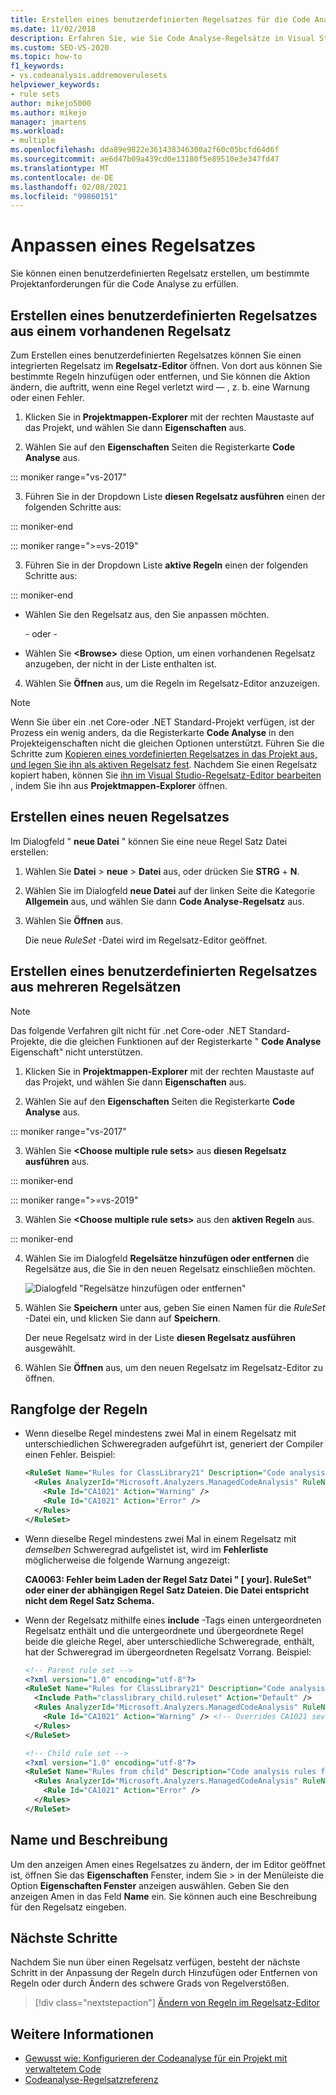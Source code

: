```yaml
---
title: Erstellen eines benutzerdefinierten Regelsatzes für die Code Analyse
ms.date: 11/02/2018
description: Erfahren Sie, wie Sie Code Analyse-Regelsätze in Visual Studio anpassen. Weitere Informationen finden Sie unter Erstellen neuer Sätze von Grund auf oder vorhandener Sätze. Verstehen der Regel Rangfolge.
ms.custom: SEO-VS-2020
ms.topic: how-to
f1_keywords:
- vs.codeanalysis.addremoverulesets
helpviewer_keywords:
- rule sets
author: mikejo5000
ms.author: mikejo
manager: jmartens
ms.workload:
- multiple
ms.openlocfilehash: dda89e9822e361438346300a2f60c05bcfd64d6f
ms.sourcegitcommit: ae6d47b09a439cd0e13180f5e89510e3e347fd47
ms.translationtype: MT
ms.contentlocale: de-DE
ms.lasthandoff: 02/08/2021
ms.locfileid: "99860151"
---
```

# <a name="customize-a-rule-set"></a>Anpassen eines Regelsatzes

Sie können einen benutzerdefinierten Regelsatz erstellen, um bestimmte Projektanforderungen für die Code Analyse zu erfüllen.

## <a name="create-a-custom-rule-set-from-an-existing-rule-set"></a>Erstellen eines benutzerdefinierten Regelsatzes aus einem vorhandenen Regelsatz

Zum Erstellen eines benutzerdefinierten Regelsatzes können Sie einen integrierten Regelsatz im **Regelsatz-Editor** öffnen. Von dort aus können Sie bestimmte Regeln hinzufügen oder entfernen, und Sie können die Aktion ändern, die auftritt, wenn eine Regel verletzt wird &mdash; , z. b. eine Warnung oder einen Fehler.

1. Klicken Sie in **Projektmappen-Explorer** mit der rechten Maustaste auf das Projekt, und wählen Sie dann **Eigenschaften** aus.

2. Wählen Sie auf den **Eigenschaften** Seiten die Registerkarte **Code Analyse** aus.

::: moniker range="vs-2017"

3. Führen Sie in der Dropdown Liste **diesen Regelsatz ausführen** einen der folgenden Schritte aus:

::: moniker-end

::: moniker range=">=vs-2019"

3. Führen Sie in der Dropdown Liste **aktive Regeln** einen der folgenden Schritte aus:

::: moniker-end

   - Wählen Sie den Regelsatz aus, den Sie anpassen möchten.

     \- oder -

   - Wählen Sie **\<Browse>** diese Option, um einen vorhandenen Regelsatz anzugeben, der nicht in der Liste enthalten ist.

4. Wählen Sie **Öffnen** aus, um die Regeln im Regelsatz-Editor anzuzeigen.

> [!NOTE]
> Wenn Sie über ein .net Core-oder .NET Standard-Projekt verfügen, ist der Prozess ein wenig anders, da die Registerkarte **Code Analyse** in den Projekteigenschaften nicht die gleichen Optionen unterstützt. Führen Sie die Schritte zum [Kopieren eines vordefinierten Regelsatzes in das Projekt aus, und legen Sie ihn als aktiven Regelsatz fest](/dotnet/fundamentals/code-analysis/code-quality-rule-options). Nachdem Sie einen Regelsatz kopiert haben, können Sie [ihn im Visual Studio-Regelsatz-Editor bearbeiten](working-in-the-code-analysis-rule-set-editor.md) , indem Sie ihn aus **Projektmappen-Explorer** öffnen.

## <a name="create-a-new-rule-set"></a>Erstellen eines neuen Regelsatzes

Im Dialogfeld " **neue Datei** " können Sie eine neue Regel Satz Datei erstellen:

1. Wählen Sie **Datei**  >  **neue**  >  **Datei** aus, oder drücken Sie **STRG** + **N**.

2. Wählen Sie im Dialogfeld **neue Datei** auf der linken Seite die Kategorie **Allgemein** aus, und wählen Sie dann **Code Analyse-Regelsatz** aus.

3. Wählen Sie **Öffnen** aus.

   Die neue *RuleSet* -Datei wird im Regelsatz-Editor geöffnet.

## <a name="create-a-custom-rule-set-from-multiple-rule-sets"></a>Erstellen eines benutzerdefinierten Regelsatzes aus mehreren Regelsätzen

> [!NOTE]
> Das folgende Verfahren gilt nicht für .net Core-oder .NET Standard-Projekte, die die gleichen Funktionen auf der Registerkarte " **Code Analyse** Eigenschaft" nicht unterstützen.

1. Klicken Sie in **Projektmappen-Explorer** mit der rechten Maustaste auf das Projekt, und wählen Sie dann **Eigenschaften** aus.

2. Wählen Sie auf den **Eigenschaften** Seiten die Registerkarte **Code Analyse** aus.

::: moniker range="vs-2017"

3. Wählen Sie **\<Choose multiple rule sets>** aus **diesen Regelsatz ausführen** aus.

::: moniker-end

::: moniker range=">=vs-2019"

3. Wählen Sie **\<Choose multiple rule sets>** aus den **aktiven Regeln** aus.

::: moniker-end

4. Wählen Sie im Dialogfeld **Regelsätze hinzufügen oder entfernen** die Regelsätze aus, die Sie in den neuen Regelsatz einschließen möchten.

   ![Dialogfeld "Regelsätze hinzufügen oder entfernen"](media/add-remove-rule-sets.png)

5. Wählen Sie **Speichern** unter aus, geben Sie einen Namen für die *RuleSet* -Datei ein, und klicken Sie dann auf **Speichern**.

   Der neue Regelsatz wird in der Liste **diesen Regelsatz ausführen** ausgewählt.

6. Wählen Sie **Öffnen** aus, um den neuen Regelsatz im Regelsatz-Editor zu öffnen.

## <a name="rule-precedence"></a>Rangfolge der Regeln

- Wenn dieselbe Regel mindestens zwei Mal in einem Regelsatz mit unterschiedlichen Schweregraden aufgeführt ist, generiert der Compiler einen Fehler. Beispiel:

   ```xml
   <RuleSet Name="Rules for ClassLibrary21" Description="Code analysis rules for ClassLibrary21.csproj." ToolsVersion="15.0">
     <Rules AnalyzerId="Microsoft.Analyzers.ManagedCodeAnalysis" RuleNamespace="Microsoft.Rules.Managed">
       <Rule Id="CA1021" Action="Warning" />
       <Rule Id="CA1021" Action="Error" />
     </Rules>
   </RuleSet>
   ```

- Wenn dieselbe Regel mindestens zwei Mal in einem Regelsatz mit *demselben* Schweregrad aufgelistet ist, wird im **Fehlerliste** möglicherweise die folgende Warnung angezeigt:

   **CA0063: Fehler beim Laden der Regel Satz Datei " \[ your]. RuleSet" oder einer der abhängigen Regel Satz Dateien. Die Datei entspricht nicht dem Regel Satz Schema.**

- Wenn der Regelsatz mithilfe eines **include** -Tags einen untergeordneten Regelsatz enthält und die untergeordnete und übergeordnete Regel beide die gleiche Regel, aber unterschiedliche Schweregrade, enthält, hat der Schweregrad im übergeordneten Regelsatz Vorrang. Beispiel:

   ```xml
   <!-- Parent rule set -->
   <?xml version="1.0" encoding="utf-8"?>
   <RuleSet Name="Rules for ClassLibrary21" Description="Code analysis rules for ClassLibrary21.csproj." ToolsVersion="15.0">
     <Include Path="classlibrary_child.ruleset" Action="Default" />
     <Rules AnalyzerId="Microsoft.Analyzers.ManagedCodeAnalysis" RuleNamespace="Microsoft.Rules.Managed">
       <Rule Id="CA1021" Action="Warning" /> <!-- Overrides CA1021 severity from child rule set -->
     </Rules>
   </RuleSet>

   <!-- Child rule set -->
   <?xml version="1.0" encoding="utf-8"?>
   <RuleSet Name="Rules from child" Description="Code analysis rules from child." ToolsVersion="15.0">
     <Rules AnalyzerId="Microsoft.Analyzers.ManagedCodeAnalysis" RuleNamespace="Microsoft.Rules.Managed">
       <Rule Id="CA1021" Action="Error" />
     </Rules>
   </RuleSet>
   ```

## <a name="name-and-description"></a>Name und Beschreibung

Um den anzeigen Amen eines Regelsatzes zu ändern, der im Editor geöffnet ist, öffnen Sie das **Eigenschaften** Fenster, indem Sie  >  in der Menüleiste die Option **Eigenschaften Fenster** anzeigen auswählen. Geben Sie den anzeigen Amen in das Feld **Name** ein. Sie können auch eine Beschreibung für den Regelsatz eingeben.

## <a name="next-steps"></a>Nächste Schritte

Nachdem Sie nun über einen Regelsatz verfügen, besteht der nächste Schritt in der Anpassung der Regeln durch Hinzufügen oder Entfernen von Regeln oder durch Ändern des schwere Grads von Regelverstößen.

> [!div class="nextstepaction"]
> [Ändern von Regeln im Regelsatz-Editor](../code-quality/working-in-the-code-analysis-rule-set-editor.md)

## <a name="see-also"></a>Weitere Informationen

- [Gewusst wie: Konfigurieren der Codeanalyse für ein Projekt mit verwaltetem Code](../code-quality/how-to-configure-code-analysis-for-a-managed-code-project.md)
- [Codeanalyse-Regelsatzreferenz](../code-quality/rule-set-reference.md)